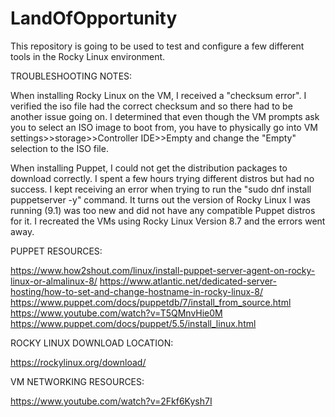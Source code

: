 # LandOfOpportunity
  
  This repository is going to be used to test and configure a few different tools in the Rocky Linux environment.


TROUBLESHOOTING NOTES:

  When installing Rocky Linux on the VM, I received a "checksum error". I verified the iso file had the correct checksum and so there had to be another issue going on. I determined that even though the VM prompts ask you to select an ISO image to boot from, you have to physically go into VM settings>>storage>>Controller IDE>>Empty and change the "Empty" selection to the ISO file.
  
  When installing Puppet, I could not get the distribution packages to download correctly. I spent a few hours trying different distros but had no success. I kept receiving an error when trying to run the "sudo dnf install puppetserver -y" command. It turns out the version of Rocky Linux I was running (9.1) was too new and did not have any compatible Puppet distros for it. I recreated the VMs using Rocky Linux Version 8.7 and the errors went away.


PUPPET RESOURCES:

https://www.how2shout.com/linux/install-puppet-server-agent-on-rocky-linux-or-almalinux-8/
https://www.atlantic.net/dedicated-server-hosting/how-to-set-and-change-hostname-in-rocky-linux-8/
https://www.puppet.com/docs/puppetdb/7/install_from_source.html
https://www.youtube.com/watch?v=T5QMnvHie0M
https://www.puppet.com/docs/puppet/5.5/install_linux.html

ROCKY LINUX DOWNLOAD LOCATION:

https://rockylinux.org/download/

VM NETWORKING RESOURCES:

https://www.youtube.com/watch?v=2Fkf6Kysh7I
